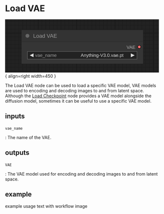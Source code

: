 # Load VAE

![Load VAE node](media/LoadVAE.svg){ align=right width=450 }

The Load VAE node can be used to load a specific VAE model, VAE models are used to encoding and decoding images to and from latent space. Although the [Load Checkpoint](LoadCheckpoint.md) node provides a VAE model alongside the diffusion model, sometimes it can be useful to use a specific VAE model.

## inputs

`vae_name`

:   The name of the VAE.

## outputs

`VAE`

:   The VAE model used for encoding and decoding images to and from latent space.

## example

example usage text with workflow image